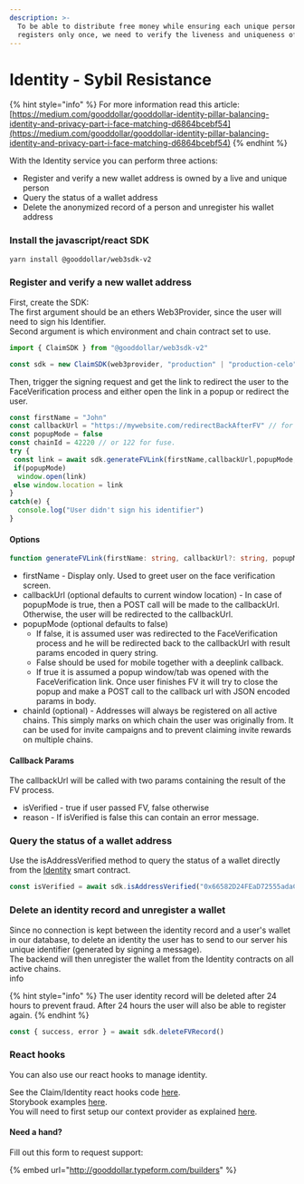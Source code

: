 ```yaml
---
description: >-
  To be able to distribute free money while ensuring each unique person
  registers only once, we need to verify the liveness and uniqueness of people.
---
```


# Identity - Sybil Resistance

{% hint style="info" %}
For more information read this article: \
[https://medium.com/gooddollar/gooddollar-identity-pillar-balancing-identity-and-privacy-part-i-face-matching-d6864bcebf54](https://medium.com/gooddollar/gooddollar-identity-pillar-balancing-identity-and-privacy-part-i-face-matching-d6864bcebf54)
{% endhint %}

With the Identity service you can perform three actions:

* Register and verify a new wallet address is owned by a live and unique person
* Query the status of a wallet address
* Delete the anonymized record of a person and unregister his wallet address

### Install the javascript/react SDK

```bash
yarn install @gooddollar/web3sdk-v2
```

### Register and verify a new wallet address

First, create the SDK:\
The first argument should be an ethers Web3Provider, since the user will need to sign his Identifier.\
Second argument is which environment and chain contract set to use.

```typescript
import { ClaimSDK } from "@gooddollar/web3sdk-v2"

const sdk = new ClaimSDK(web3provider, "production" | "production-celo")
```

Then, trigger the signing request and get the link to redirect the user to the FaceVerification process and either open the link in a popup or redirect the user.

```typescript
const firstName = "John"
const callbackUrl = "https://mywebsite.com/redirectBackAfterFV" // for native mobile this should be a deeplink
const popupMode = false
const chainId = 42220 // or 122 for fuse. 
try {
 const link = await sdk.generateFVLink(firstName,callbackUrl,popupMode, chainId)
 if(popupMode)
  window.open(link)
 else window.location = link
}
catch(e) {
  console.log("User didn't sign his identifier")
}
```

#### Options

```typescript
function generateFVLink(firstName: string, callbackUrl?: string, popupMode = false, chainId?: number)
```

* firstName - Display only. Used to greet user on the face verification screen.
* callbackUrl (optional defaults to current window location) - In case of popupMode is true, then a POST call will be made to the callbackUrl. Otherwise, the user will be redirected to the callbackUrl.
* popupMode (optional defaults to false)
  * If false, it is assumed user was redirected to the FaceVerification process and he will be redirected back to the callbackUrl with result params encoded in query string.&#x20;
  * False should be used for mobile together with a deeplink callback.
  * If true it is assumed a popup window/tab was opened with the FaceVerification link. Once user finishes FV it will try to close the popup and make a POST call to the callback url with JSON encoded params in body.
* chainId (optional) - Addresses will always be registered on all active chains. This simply marks on which chain the user was originally from. It can be used for invite campaigns and to prevent claiming invite rewards on multiple chains.

#### Callback Params

The callbackUrl will be called with two params containing the result of the FV process.

* isVerified - true if user passed FV, false otherwise
* reason - If isVerified is false this can contain an error message.

### Query the status of a wallet address

Use the isAddressVerified method to query the status of a wallet directly from the [Identity](../../about-the-protocol/protocol-v3-documentation/core-contracts-and-api/identity.md) smart contract.

```typescript
const isVerified = await sdk.isAddressVerified("0x66582D24FEaD72555adaC681Cc621caCbB208324")
```

### Delete an identity record and unregister a wallet

Since no connection is kept between the identity record and a user's wallet in our database, to delete an identity the user has to send to our server his unique identifier (generated by signing a message).\
The backend will then unregister the wallet from the Identity contracts on all active chains.\
info

{% hint style="info" %}
The user identity record will be deleted after 24 hours to prevent fraud. After 24 hours the user will also be able to register again.
{% endhint %}

```typescript
const { success, error } = await sdk.deleteFVRecord()
```

### React hooks

You can also use our react hooks to manage identity.

See the Claim/Identity react hooks code [here](https://github.com/GoodDollar/GoodWeb3-Mono/blob/master/packages/sdk-v2/src/sdk/claim/react.ts).\
Storybook examples [here](https://github.com/GoodDollar/GoodWeb3-Mono/tree/master/packages/sdk-v2/src/stories/claim).\
You will need to first setup our context provider as explained [here](react-hooks-setup.md).



#### Need a hand?

Fill out this form to request support:

{% embed url="http://gooddollar.typeform.com/builders" %}

